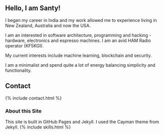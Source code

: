 

## Hello, I am Santy!

I began my career in India and my work allowed me to experience living in New Zealand, Australia and now the USA.  

I am an interested in software architecture, programming and hacking - hardware, electronics and espresso machines. I am an avid HAM Radio operator (KF5KGI). 

My current interests include machine learning, blockchain and security.

I am a minimalist and spend quite a lot of energy balancing simplicity and functionality. 

## Contact 

{% include contact.html %}

### About this Site

This site is built in GitHub Pages and Jekyll. I used the Cayman theme from Jekyll.
{% include skills.html %}
